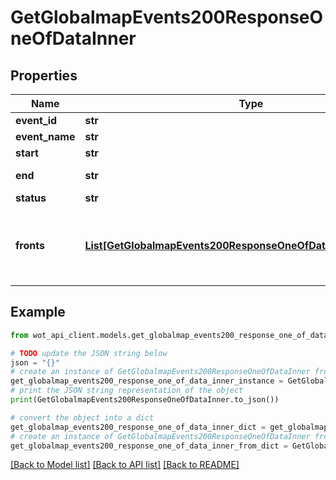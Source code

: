 # GetGlobalmapEvents200ResponseOneOfDataInner


## Properties

Name | Type | Description | Notes
------------ | ------------- | ------------- | -------------
**event_id** | **str** | Event ID | 
**event_name** | **str** | Event name | 
**start** | **str** | Start time | 
**end** | **str** | Finishing time | 
**status** | **str** | Status | 
**fronts** | [**List[GetGlobalmapEvents200ResponseOneOfDataInnerFrontsInner]**](GetGlobalmapEvents200ResponseOneOfDataInnerFrontsInner.md) | Fronts. Only event fronts are presented in response. | 

## Example

```python
from wot_api_client.models.get_globalmap_events200_response_one_of_data_inner import GetGlobalmapEvents200ResponseOneOfDataInner

# TODO update the JSON string below
json = "{}"
# create an instance of GetGlobalmapEvents200ResponseOneOfDataInner from a JSON string
get_globalmap_events200_response_one_of_data_inner_instance = GetGlobalmapEvents200ResponseOneOfDataInner.from_json(json)
# print the JSON string representation of the object
print(GetGlobalmapEvents200ResponseOneOfDataInner.to_json())

# convert the object into a dict
get_globalmap_events200_response_one_of_data_inner_dict = get_globalmap_events200_response_one_of_data_inner_instance.to_dict()
# create an instance of GetGlobalmapEvents200ResponseOneOfDataInner from a dict
get_globalmap_events200_response_one_of_data_inner_from_dict = GetGlobalmapEvents200ResponseOneOfDataInner.from_dict(get_globalmap_events200_response_one_of_data_inner_dict)
```
[[Back to Model list]](../README.md#documentation-for-models) [[Back to API list]](../README.md#documentation-for-api-endpoints) [[Back to README]](../README.md)


